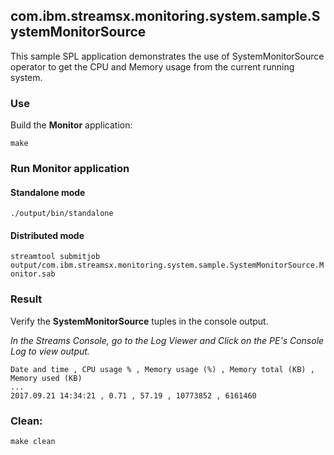 ## com.ibm.streamsx.monitoring.system.sample.SystemMonitorSource

This sample SPL application demonstrates the use of SystemMonitorSource operator to get the CPU and Memory usage from the current running system.

### Use

Build the **Monitor** application:

`make`

### Run Monitor application

#### Standalone mode

`./output/bin/standalone`

#### Distributed mode

`streamtool submitjob output/com.ibm.streamsx.monitoring.system.sample.SystemMonitorSource.Monitor.sab`

### Result

Verify the **SystemMonitorSource** tuples in the console output.

*In the Streams Console, go to the Log Viewer and Click on the PE's Console Log to view output.*

    Date and time , CPU usage % , Memory usage (%) , Memory total (KB) , Memory used (KB)
    ...
    2017.09.21 14:34:21 , 0.71 , 57.19 , 10773852 , 6161460


### Clean:

`make clean`

